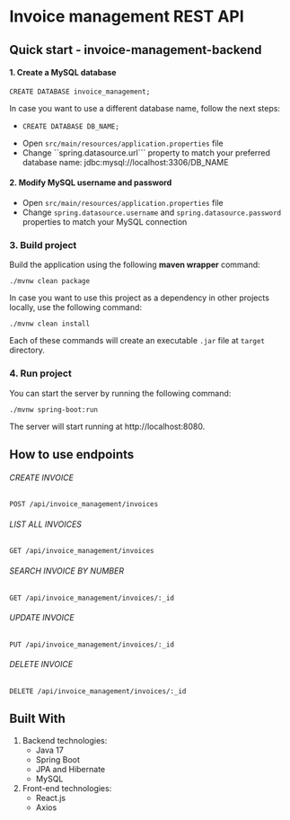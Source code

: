 # Invoice management REST API


## Quick start - invoice-management-backend

#### 1. Create a MySQL database

```
CREATE DATABASE invoice_management;
```
In case you want to use a different database name, follow the next steps:
 -  ```
    CREATE DATABASE DB_NAME;
    ```
 - Open ```src/main/resources/application.properties``` file
 - Change ``spring.datasource.url```  property to match your preferred database name: jdbc:mysql://localhost:3306/DB_NAME 

#### 2. Modify MySQL username and password

- Open ```src/main/resources/application.properties``` file
- Change ```spring.datasource.username``` and ```spring.datasource.password``` properties to match your MySQL connection

### 3. Build project

Build the application using the following **maven wrapper** command:
```
./mvnw clean package
```
In case you want to use this project as a dependency in other
projects locally, use the following command:
```
./mvnw clean install
```
Each of these commands will create an executable ```.jar``` file at ```target``` directory.

### 4. Run project

You can start the server by running the following command:
```
./mvnw spring-boot:run
```
The server will start running at http://localhost:8080.

## How to use endpoints
###### CREATE INVOICE
`POST /api/invoice_management/invoices`

###### LIST ALL INVOICES
`GET /api/invoice_management/invoices`

###### SEARCH INVOICE BY NUMBER
`GET /api/invoice_management/invoices/:_id`

###### UPDATE INVOICE 
`PUT /api/invoice_management/invoices/:_id`

###### DELETE INVOICE 
`DELETE /api/invoice_management/invoices/:_id`

## Built With 
1. Backend technologies:
   - Java 17
   - Spring Boot
   - JPA and Hibernate
   - MySQL
2. Front-end technologies: 
   - React.js
   - Axios
